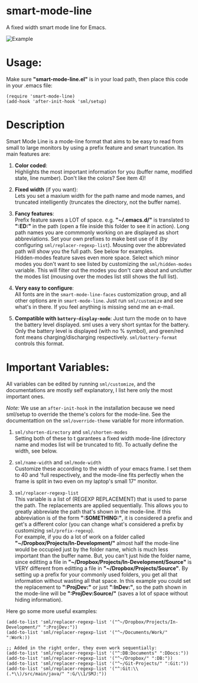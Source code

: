 smart-mode-line
===============

A fixed width smart mode line for Emacs.

![Example](http://bruce-connor.github.com/control-pianobar/sml/screenshot.png)

Usage:
===
Make sure **"smart-mode-line.el"** is in your load path, then place
this code in your .emacs file:

	(require 'smart-mode-line)
    (add-hook 'after-init-hook 'sml/setup)

Description
===
Smart Mode Line is a mode-line format that aims to be easy to
read from small to large monitors by using a prefix feature and
smart truncation. Its main features are:

 1. **Color coded**:  
    Highlights the most important information for you
    (buffer name, modified state, line number). Don't
    like the colors? See item 4)!

 2. **Fixed width** (if you want):  
    Lets you set a maxium width for the path name and mode
    names, and truncated intelligently (truncates the
    directory, not the buffer name).

 3. **Fancy features**:  
    Prefix feature saves a LOT of space. e.g. **"~/.emacs.d/"**
    is translated to **":ED:"** in the path (open a file inside
    this folder to see it in action). Long path names you
    are commmonly working on are displayed as short
    abbreviations. Set your own prefixes to make best use
    of it (by configuring `sml/replacer-regexp-list`). Mousing
    over the abbreviated path will show you the full
    path. See below for examples.  	
    Hidden-modes feature saves even more space. Select
    which minor modes you don't want to see listed by
    customizing the `sml/hidden-modes` variable. This will
    filter out the modes you don't care about and unclutter
    the modes list (mousing over the modes list still shows
    the full list).

 4. **Very easy to configure**:  
    All fonts are in the `smart-mode-line-faces`
    customization group, and all other options are in
    `smart-mode-line`. Just run `sml/customize` and see
    what's in there. If you feel anything is missing send me
    an e-mail.
	
 5. **Compatible with `battery-display-mode`**:
	Just turn the mode on to have the battery level
	displayed. sml uses a very short syntax for the
	battery. Only the battery level is displayed (with no %
	symbol), and green/red font means charging/discharging
	respectively. `sml/battery-format` controls this format.

Important Variables:
===
All variables can be edited by running `sml/customize`, and the
documentations are mostly self explanatory, I list here only the
most important ones.

*Note:* We use an `after-init-hook` in the installation because we
need sml/setup to override the theme's colors for the mode-line. See
the documentattion on the `sml/override-theme` variable for more
information.

 1. `sml/shorten-directory` and `sml/shorten-modes`  
  Setting both of these to t garantees a fixed width mode-line
  (directory name and modes list will be truncated to fit). To
  actually define the width, see below.
  
 2. `sml/name-width` and `sml/mode-width`  
  Customize these according to the width of your emacs
  frame. I set them to 40 and 'full respectively, and the
  mode-line fits perfectly when the frame is split in two even
  on my laptop's small 17" monitor.
  
 3. `sml/replacer-regexp-list`  
  This variable is a list of (REGEXP REPLACEMENT) that is used
  to parse the path. The replacements are applied
  sequentially. This allows you to greatly abbreviate the path
  that's shown in the mode-line. If this abbreviation is of
  the form **":SOMETHING:"**, it is considered a prefix and get's
  a different color (you can change what's considered a prefix
  by customizing `sml/prefix-regexp`).  
  For example, if you do a lot of work on a folder called
  **"~/Dropbox/Projects/In-Development/"** almost half the
  mode-line would be occupied just by the folder name, which
  is much less important than the buffer name. But, you can't
  just hide the folder name, since editting a file in
  **"~/Dropbox/Projects/In-Development/Source"** is VERY different
  from editting a file in **"~/Dropbox/Projects/Source"**. By
  setting up a prefix for your commonly used folders, you get
  all that information without wasting all that space. In this
  example you could set the replacement to **":ProjDev:"** or just
  **":InDev:"**, so the path shown in the mode-line will be
  **":ProjDev:Source/"** (saves a lot of space without hiding
  information).  

Here go some more useful examples:

    (add-to-list 'sml/replacer-regexp-list '("^~/Dropbox/Projects/In-Development/" ":ProjDev:"))
    (add-to-list 'sml/replacer-regexp-list '("^~/Documents/Work/" ":Work:))
    
    ;; Added in the right order, they even work sequentially:
    (add-to-list 'sml/replacer-regexp-list '("^:DB:Documents" ":DDocs:"))
    (add-to-list 'sml/replacer-regexp-list '("^~/Dropbox/" ":DB:"))
    (add-to-list 'sml/replacer-regexp-list '("^~/Git-Projects/" ":Git:"))
    (add-to-list 'sml/replacer-regexp-list '("^:Git:\\(.*\\)/src/main/java/" ":G/\\1/SMJ:"))
